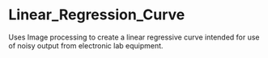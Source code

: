 # Linear_Regression_Curve
Uses Image processing to create a linear regressive curve intended for use of noisy output from electronic lab equipment.
